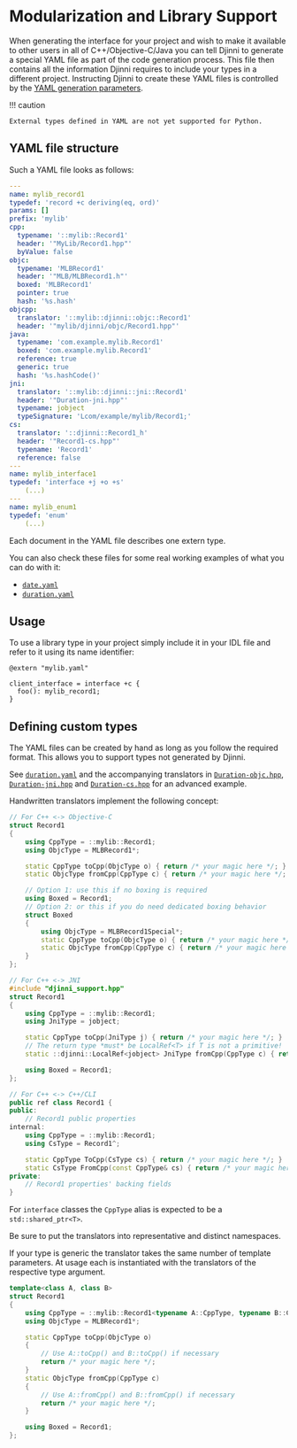 # Modularization and Library Support

When generating the interface for your project and wish to make it available to other users in all of 
C++/Objective-C/Java you can tell Djinni to generate a special YAML file as part of the code generation process. 
This file then contains all the information Djinni requires to include your types in a different project. 
Instructing Djinni to create these YAML files is controlled by the [YAML generation parameters](cli-usage.md#yaml-generation).

!!! caution

    External types defined in YAML are not yet supported for Python.

## YAML file structure

Such a YAML file looks as follows:

```yaml
---
name: mylib_record1
typedef: 'record +c deriving(eq, ord)'
params: []
prefix: 'mylib'
cpp:
  typename: '::mylib::Record1'
  header: '"MyLib/Record1.hpp"'
  byValue: false
objc:
  typename: 'MLBRecord1'
  header: '"MLB/MLBRecord1.h"'
  boxed: 'MLBRecord1'
  pointer: true
  hash: '%s.hash'
objcpp:
  translator: '::mylib::djinni::objc::Record1'
  header: '"mylib/djinni/objc/Record1.hpp"'
java:
  typename: 'com.example.mylib.Record1'
  boxed: 'com.example.mylib.Record1'
  reference: true
  generic: true
  hash: '%s.hashCode()'
jni:
  translator: '::mylib::djinni::jni::Record1'
  header: '"Duration-jni.hpp"'
  typename: jobject
  typeSignature: 'Lcom/example/mylib/Record1;'
cs:
  translator: '::djinni::Record1_h'
  header: '"Record1-cs.hpp"'
  typename: 'Record1'
  reference: false
---
name: mylib_interface1
typedef: 'interface +j +o +s'
    (...)
---
name: mylib_enum1
typedef: 'enum'
    (...)
```

Each document in the YAML file describes one extern type.

You can also check these files for some real working examples of what you can do with it:

- [`date.yaml`](https://github.com/cross-language-cpp/djinni-support-lib/blob/main/test-suite/djinni/vendor/third-party/date.yaml)
- [`duration.yaml`](https://github.com/cross-language-cpp/djinni-support-lib/blob/main/test-suite/djinni/vendor/third-party/duration.yaml)

## Usage

To use a library type in your project simply include it in your IDL file and refer to it using its name identifier:

```
@extern "mylib.yaml"

client_interface = interface +c {
  foo(): mylib_record1;
}
```

## Defining custom types

The YAML files can be created by hand as long as you follow the required format. 
This allows you to support types not generated by Djinni. 

See [`duration.yaml`](https://github.com/cross-language-cpp/djinni-support-lib/blob/main/test-suite/djinni/vendor/third-party/duration.yaml) 
and the accompanying translators in [`Duration-objc.hpp`](https://github.com/cross-language-cpp/djinni-support-lib/blob/main/test-suite/handwritten-src/cpp/Duration-objc.hpp), 
[`Duration-jni.hpp`](https://github.com/cross-language-cpp/djinni-support-lib/blob/main/test-suite/handwritten-src/cpp/Duration-jni.hpp) 
and [`Duration-cs.hpp`](https://github.com/cross-language-cpp/djinni-support-lib/blob/main/test-suite/handwritten-src/cpp/Duration-cs.hpp) for an advanced example. 

Handwritten translators implement the following concept:

```cpp
// For C++ <-> Objective-C
struct Record1
{
    using CppType = ::mylib::Record1;
    using ObjcType = MLBRecord1*;

    static CppType toCpp(ObjcType o) { return /* your magic here */; }
    static ObjcType fromCpp(CppType c) { return /* your magic here */; }

    // Option 1: use this if no boxing is required
    using Boxed = Record1;
    // Option 2: or this if you do need dedicated boxing behavior
    struct Boxed
    {
        using ObjcType = MLBRecord1Special*;
        static CppType toCpp(ObjcType o) { return /* your magic here */; }
        static ObjcType fromCpp(CppType c) { return /* your magic here */; }
    }
};
```

```cpp
// For C++ <-> JNI
#include "djinni_support.hpp"
struct Record1
{
    using CppType = ::mylib::Record1;
    using JniType = jobject;

    static CppType toCpp(JniType j) { return /* your magic here */; }
    // The return type *must* be LocalRef<T> if T is not a primitive!
    static ::djinni::LocalRef<jobject> JniType fromCpp(CppType c) { return /* your magic here */; }

    using Boxed = Record1;
};
```

```cpp
// For C++ <-> C++/CLI
public ref class Record1 {
public:
    // Record1 public properties
internal:
    using CppType = ::mylib::Record1;
    using CsType = Record1^;

    static CppType ToCpp(CsType cs) { return /* your magic here */; }
    static CsType FromCpp(const CppType& cs) { return /* your magic here */; }
private:
    // Record1 properties' backing fields
}
```

For `interface` classes the `CppType` alias is expected to be a `std::shared_ptr<T>`.

Be sure to put the translators into representative and distinct namespaces.

If your type is generic the translator takes the same number of template parameters. 
At usage each is instantiated with the translators of the respective type argument.

```cpp
template<class A, class B>
struct Record1
{
    using CppType = ::mylib::Record1<typename A::CppType, typename B::CppType>;
    using ObjcType = MLBRecord1*;

    static CppType toCpp(ObjcType o)
    {
        // Use A::toCpp() and B::toCpp() if necessary
        return /* your magic here */;
    }
    static ObjcType fromCpp(CppType c)
    {
        // Use A::fromCpp() and B::fromCpp() if necessary
        return /* your magic here */;
    }

    using Boxed = Record1;
};
```
